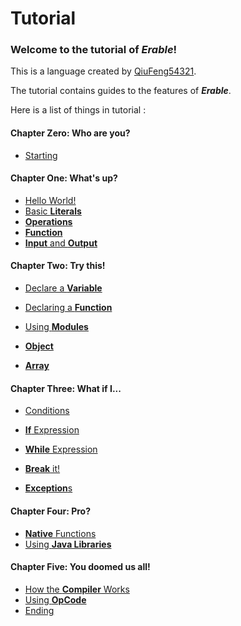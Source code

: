 # Tutorial

### Welcome to the tutorial of ***Erable***!

This is a language created by [QiuFeng54321](qiufeng54321.github.io).

The tutorial contains guides to the features of ***Erable***.

Here is a list of things in tutorial :

#### Chapter Zero: Who are you?

+ <a href="Chapter 0/Starting.md">Starting</a>

#### Chapter One: What's up?

+ [Hello World!](Chapter&emsp;1/HelloWorld)
+ [Basic **Literals**]()
+ [**Operations**]()
+ [**Function**]()
+ [**Input** and **Output**]()

#### Chapter Two: Try this!

+ [Declare a **Variable**]()

+ [Declaring a **Function**]()
+ [Using **Modules**]()
+ [**Object**]()
+ [**Array**]()

#### Chapter Three: What if I...

+ [Conditions]()

+ [**If** Expression]()

+ [**While** Expression]()
+ [**Break** it!]()
+ [**Exception**s]()

#### Chapter Four: Pro?

+ [**Native** Functions]()
+ [Using **Java Libraries**]()

#### Chapter Five: You doomed us all!

+ [How the **Compiler** Works]()
+ [Using **OpCode**]()
+ [Ending]()



